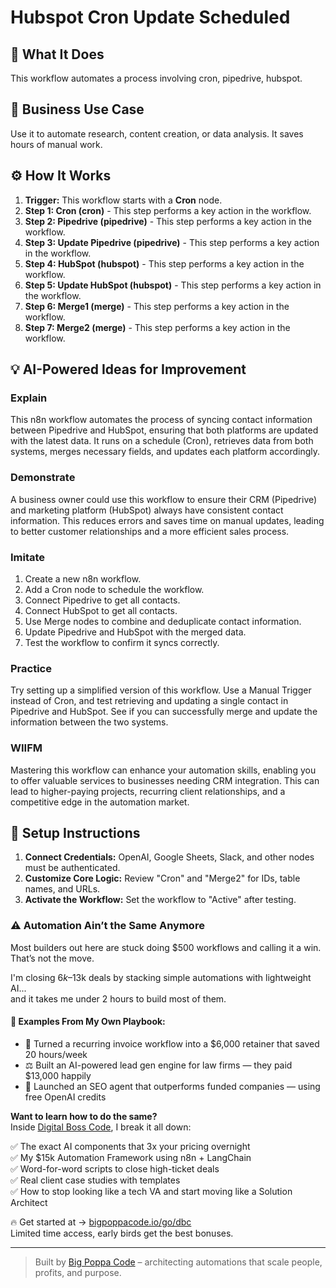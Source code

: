 # Hubspot Cron Update Scheduled

## 🚀 What It Does
This workflow automates a process involving cron, pipedrive, hubspot.

## 💼 Business Use Case
Use it to automate research, content creation, or data analysis. It saves hours of manual work.

## ⚙️ How It Works
1.  **Trigger:** This workflow starts with a **Cron** node.
2. **Step 1: Cron (cron)** - This step performs a key action in the workflow.
3. **Step 2: Pipedrive (pipedrive)** - This step performs a key action in the workflow.
4. **Step 3: Update Pipedrive (pipedrive)** - This step performs a key action in the workflow.
5. **Step 4: HubSpot (hubspot)** - This step performs a key action in the workflow.
6. **Step 5: Update HubSpot (hubspot)** - This step performs a key action in the workflow.
7. **Step 6: Merge1 (merge)** - This step performs a key action in the workflow.
8. **Step 7: Merge2 (merge)** - This step performs a key action in the workflow.

## 💡 AI-Powered Ideas for Improvement
### Explain
This n8n workflow automates the process of syncing contact information between Pipedrive and HubSpot, ensuring that both platforms are updated with the latest data. It runs on a schedule (Cron), retrieves data from both systems, merges necessary fields, and updates each platform accordingly.

### Demonstrate
A business owner could use this workflow to ensure their CRM (Pipedrive) and marketing platform (HubSpot) always have consistent contact information. This reduces errors and saves time on manual updates, leading to better customer relationships and a more efficient sales process.

### Imitate
1. Create a new n8n workflow.
2. Add a Cron node to schedule the workflow.
3. Connect Pipedrive to get all contacts.
4. Connect HubSpot to get all contacts.
5. Use Merge nodes to combine and deduplicate contact information.
6. Update Pipedrive and HubSpot with the merged data.
7. Test the workflow to confirm it syncs correctly.

### Practice
Try setting up a simplified version of this workflow. Use a Manual Trigger instead of Cron, and test retrieving and updating a single contact in Pipedrive and HubSpot. See if you can successfully merge and update the information between the two systems.

### WIIFM
Mastering this workflow can enhance your automation skills, enabling you to offer valuable services to businesses needing CRM integration. This can lead to higher-paying projects, recurring client relationships, and a competitive edge in the automation market.

## 🔧 Setup Instructions
1. **Connect Credentials:** OpenAI, Google Sheets, Slack, and other nodes must be authenticated.
2. **Customize Core Logic:** Review "Cron" and "Merge2" for IDs, table names, and URLs.
3. **Activate the Workflow:** Set the workflow to "Active" after testing.

### ⚠️ Automation Ain’t the Same Anymore

Most builders out here are stuck doing $500 workflows and calling it a win.  
That’s not the move.  

I'm closing $6k–$13k deals by stacking simple automations with lightweight AI...  
and it takes me under 2 hours to build most of them.

#### 🧠 Examples From My Own Playbook:
- 🔁 Turned a recurring invoice workflow into a $6,000 retainer that saved 20 hours/week  
- ⚖️ Built an AI-powered lead gen engine for law firms — they paid $13,000 happily  
- 🚀 Launched an SEO agent that outperforms funded companies — using free OpenAI credits  

**Want to learn how to do the same?**  
Inside [Digital Boss Code](https://bigpoppacode.io/go/dbc), I break it all down:

✅ The exact AI components that 3x your pricing overnight  
✅ My $15k Automation Framework using n8n + LangChain  
✅ Word-for-word scripts to close high-ticket deals  
✅ Real client case studies with templates  
✅ How to stop looking like a tech VA and start moving like a Solution Architect  

🔥 Get started at → [bigpoppacode.io/go/dbc](https://bigpoppacode.io/go/dbc)  
Limited time access, early birds get the best bonuses.

---
> Built by [Big Poppa Code](https://bigpoppacode.io) – architecting automations that scale people, profits, and purpose.
